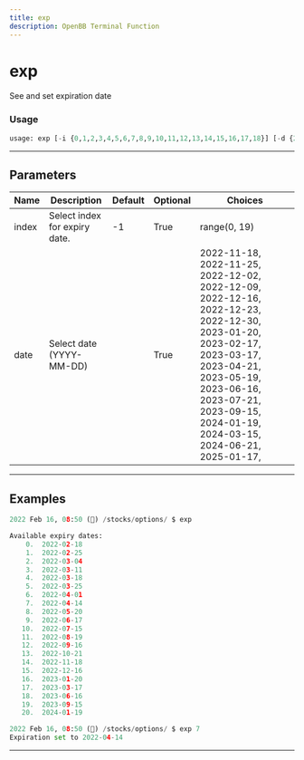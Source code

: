 ```yaml
---
title: exp
description: OpenBB Terminal Function
---
```


# exp

See and set expiration date

### Usage

```python
usage: exp [-i {0,1,2,3,4,5,6,7,8,9,10,11,12,13,14,15,16,17,18}] [-d {2022-11-18,2022-11-25,2022-12-02,2022-12-09,2022-12-16,2022-12-23,2022-12-30,2023-01-20,2023-02-17,2023-03-17,2023-04-21,2023-05-19,2023-06-16,2023-07-21,2023-09-15,2024-01-19,2024-03-15,2024-06-21,2025-01-17,}]
```

---

## Parameters

| Name | Description | Default | Optional | Choices |
| ---- | ----------- | ------- | -------- | ------- |
| index | Select index for expiry date. | -1 | True | range(0, 19) |
| date | Select date (YYYY-MM-DD) |  | True | 2022-11-18, 2022-11-25, 2022-12-02, 2022-12-09, 2022-12-16, 2022-12-23, 2022-12-30, 2023-01-20, 2023-02-17, 2023-03-17, 2023-04-21, 2023-05-19, 2023-06-16, 2023-07-21, 2023-09-15, 2024-01-19, 2024-03-15, 2024-06-21, 2025-01-17,  |
---

## Examples

```python
2022 Feb 16, 08:50 (🦋) /stocks/options/ $ exp

Available expiry dates:
    0.  2022-02-18
    1.  2022-02-25
    2.  2022-03-04
    3.  2022-03-11
    4.  2022-03-18
    5.  2022-03-25
    6.  2022-04-01
    7.  2022-04-14
    8.  2022-05-20
    9.  2022-06-17
   10.  2022-07-15
   11.  2022-08-19
   12.  2022-09-16
   13.  2022-10-21
   14.  2022-11-18
   15.  2022-12-16
   16.  2023-01-20
   17.  2023-03-17
   18.  2023-06-16
   19.  2023-09-15
   20.  2024-01-19

2022 Feb 16, 08:50 (🦋) /stocks/options/ $ exp 7
Expiration set to 2022-04-14
```

---

